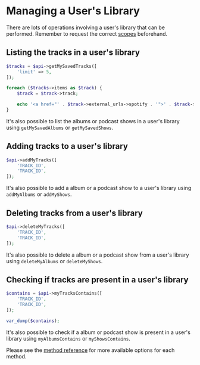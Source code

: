 # Managing a User's Library

There are lots of operations involving a user's library that can be performed. Remember to request the correct [scopes](working-with-scopes.md) beforehand.

## Listing the tracks in a user's library

```php
$tracks = $api->getMySavedTracks([
    'limit' => 5,
]);

foreach ($tracks->items as $track) {
    $track = $track->track;

    echo '<a href="' . $track->external_urls->spotify . '">' . $track->name . '</a> <br>';
}
```

It's also possible to list the albums or podcast shows in a user's library using `getMySavedAlbums` or `getMySavedShows`.

## Adding tracks to a user's library

```php
$api->addMyTracks([
    'TRACK_ID',
    'TRACK_ID',
]);
```

It's also possible to add a album or a podcast show to a user's library using `addMyAlbums` or `addMyShows`.

## Deleting tracks from a user's library

```php
$api->deleteMyTracks([
    'TRACK_ID',
    'TRACK_ID',
]);
```

It's also possible to delete a album or a podcast show from a user's library using `deleteMyAlbums` or `deleteMyShows`.

## Checking if tracks are present in a user's library

```php
$contains = $api->myTracksContains([
    'TRACK_ID',
    'TRACK_ID',
]);

var_dump($contains);
```

It's also possible to check if a album or podcast show is present in a user's library using `myAlbumsContains` or `myShowsContains`.

Please see the [method reference](/docs/method-reference/SpotifyWebAPI.md) for more available options for each method.
